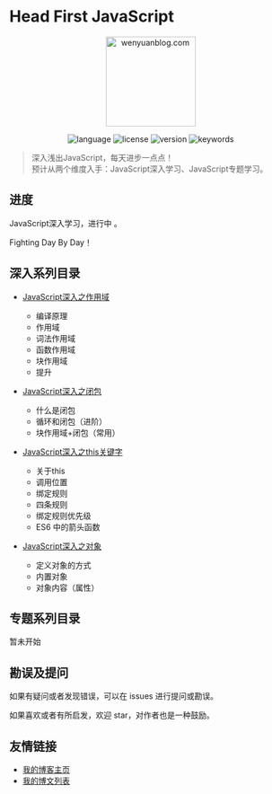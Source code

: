 # Head First JavaScript

<p align="center">
  <img src="https://www.wenyuanblog.com/medias/logo/javascript.png" alt="wenyuanblog.com" width="160" hegiht="160"/>
</p>

<p align="center">
  <img alt="language" src="https://img.shields.io/badge/language-md-brightgreen.svg?style=flat-square">
  <img alt="license" src="https://img.shields.io/badge/license-MIT-green.svg?style=flat-square">
  <img alt="version" src="https://img.shields.io/badge/version-2019-blue.svg?style=flat-square">
  <img alt="keywords" src="https://img.shields.io/badge/keywords-javascript-blue.svg?style=flat-square">
</p>

> 深入浅出JavaScript，每天进步一点点！  
> 预计从两个维度入手：JavaScript深入学习、JavaScript专题学习。

## 进度
JavaScript深入学习，进行中 。

Fighting Day By Day！


## 深入系列目录
* [JavaScript深入之作用域](https://github.com/winyuan/head-frist-javascript/blob/master/articles/深入系列/JavaScript深入之作用域.md) 
  * 编译原理
  * 作用域
  * 词法作用域
  * 函数作用域
  * 块作用域
  * 提升

* [JavaScript深入之闭包](https://github.com/winyuan/head-frist-javascript/blob/master/articles/深入系列/JavaScript深入之闭包.md)
  * 什么是闭包
  * 循环和闭包（进阶）
  * 块作用域+闭包（常用）

* [JavaScript深入之this关键字](https://github.com/winyuan/head-frist-javascript/blob/master/articles/深入系列/JavaScript深入之this关键字.md)
  * 关于this
  * 调用位置
  * 绑定规则
  * 四条规则
  * 绑定规则优先级
  * ES6 中的箭头函数

* [JavaScript深入之对象](https://github.com/winyuan/head-frist-javascript/blob/master/articles/深入系列/JavaScript深入之对象.md)
  * 定义对象的方式
  * 内置对象
  * 对象内容（属性）

## 专题系列目录
暂未开始

## 勘误及提问
如果有疑问或者发现错误，可以在 issues 进行提问或勘误。

如果喜欢或者有所启发，欢迎 star，对作者也是一种鼓励。

## 友情链接
* [我的博客主页](https://www.wenyuanblog.com/)
* [我的博文列表](https://github.com/winyuan/blog)
